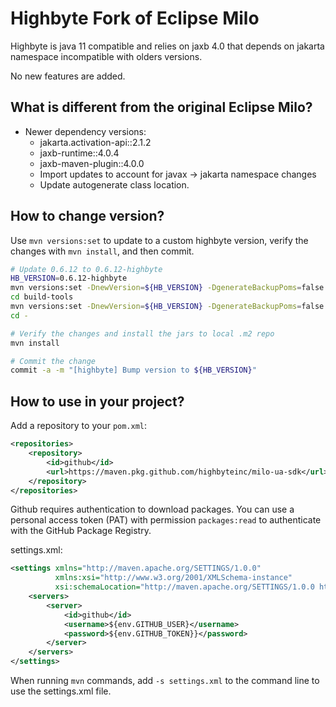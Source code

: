 # Highbyte Fork of Eclipse Milo

Highbyte is java 11 compatible and relies on jaxb 4.0 that depends on jakarta namespace incompatible with olders versions.

No new features are added.

## What is different from the original Eclipse Milo?

* Newer dependency versions:  
  * jakarta.activation-api::2.1.2
  * jaxb-runtime::4.0.4
  * jaxb-maven-plugin::4.0.0  
  * Import updates to account for javax -> jakarta namespace changes 
  * Update autogenerate class location.

## How to change version?
Use `mvn versions:set` to update to a custom highbyte version, verify the changes with `mvn install`, and then commit.

```bash
# Update 0.6.12 to 0.6.12-highbyte
HB_VERSION=0.6.12-highbyte
mvn versions:set -DnewVersion=${HB_VERSION} -DgenerateBackupPoms=false
cd build-tools
mvn versions:set -DnewVersion=${HB_VERSION} -DgenerateBackupPoms=false
cd -

# Verify the changes and install the jars to local .m2 repo
mvn install

# Commit the change
commit -a -m "[highbyte] Bump version to ${HB_VERSION}"
```

## How to use in your project?

Add a repository to your `pom.xml`:

```xml
<repositories>
    <repository>
        <id>github</id>
        <url>https://maven.pkg.github.com/highbyteinc/milo-ua-sdk</url>
    </repository>
</repositories>
```

Github requires authentication to download packages. You can use a personal access token (PAT) with permission `packages:read` to authenticate with the GitHub Package Registry.

settings.xml:
```xml
<settings xmlns="http://maven.apache.org/SETTINGS/1.0.0"
          xmlns:xsi="http://www.w3.org/2001/XMLSchema-instance"
          xsi:schemaLocation="http://maven.apache.org/SETTINGS/1.0.0 https://maven.apache.org/xsd/settings-1.0.0.xsd">
    <servers>
        <server>
            <id>github</id>
            <username>${env.GITHUB_USER}</username>
            <password>${env.GITHUB_TOKEN}}</password>
        </server>
    </servers>
</settings>
```

When running `mvn` commands, add `-s settings.xml` to the command line to use the settings.xml file.
